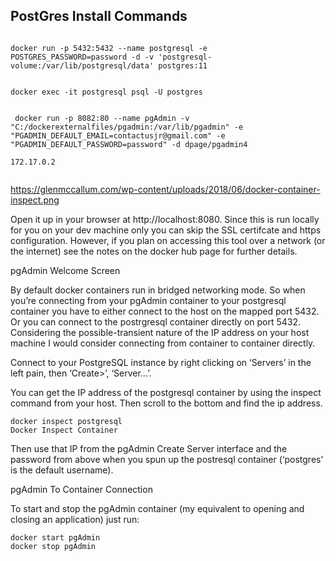 

## PostGres Install Commands

```Docker

docker run -p 5432:5432 --name postgresql -e POSTGRES_PASSWORD=password -d -v 'postgresql-volume:/var/lib/postgresql/data' postgres:11


docker exec -it postgresql psql -U postgres

 
 docker run -p 8082:80 --name pgAdmin -v "C:/dockerexternalfiles/pgadmin:/var/lib/pgadmin" -e "PGADMIN_DEFAULT_EMAIL=contactusjr@gmail.com" -e "PGADMIN_DEFAULT_PASSWORD=password" -d dpage/pgadmin4

172.17.0.2


```
https://glenmccallum.com/wp-content/uploads/2018/06/docker-container-inspect.png



Open it up in your browser at http://localhost:8080. Since this is run locally for you on your dev machine only you can skip the SSL certifcate and https configuration. However, if you plan on accessing this tool over a network (or the internet) see the notes on the docker hub page for further details.

pgAdmin Welcome Screen

 

By default docker containers run in bridged networking mode. So when you’re connecting from your pgAdmin container to your postgresql container you have to either connect to the host on the mapped port 5432. Or you can connect to the postrgresql container directly on port 5432. Considering the possible-transient nature of the IP address on your host machine I would consider connecting from container to container directly.

Connect to your PostgreSQL instance by right clicking on ‘Servers’ in the left pain, then ‘Create>’, ‘Server…’.

You can get the IP address of the postgresql container by using the inspect command from your host. Then scroll to the bottom and find the ip address.
```
docker inspect postgresql
Docker Inspect Container
```
Then use that IP from the pgAdmin Create Server interface and the password from above when you spun up the postresql container (‘postgres’ is the default username).

pgAdmin To Container Connection

 

To start and stop the pgAdmin container (my equivalent to opening and closing an application) just run:
```
docker start pgAdmin
docker stop pgAdmin
```
